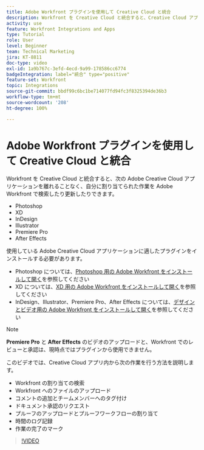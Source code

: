 ```yaml
---
title: Adobe Workfront プラグインを使用して Creative Cloud と統合
description: Workfront を Creative Cloud と統合すると、Creative Cloud アプリケーション（Photoshop、XD、InDesign、Illustrator、Premiere Pro および After Effects）を離れることなく、自分に割り当てられた作業を Workfront で検索したり更新したりできます
activity: use
feature: Workfront Integrations and Apps
type: Tutorial
role: User
level: Beginner
team: Technical Marketing
jira: KT-8811
doc-type: video
exl-id: 1a9b767c-3efd-4ecd-9a99-178586cc6774
badgeIntegration: label="統合" type="positive"
feature-set: Workfront
topic: Integrations
source-git-commit: bbdf99c6bc1be714077fd94fc3f8325394de36b3
workflow-type: tm+mt
source-wordcount: '208'
ht-degree: 100%

---
```


# Adobe Workfront プラグインを使用して Creative Cloud と統合

Workfront を Creative Cloud と統合すると、次の Adobe Creative Cloud アプリケーションを離れることなく、自分に割り当てられた作業を Adobe Workfront で検索したり更新したりできます。

* Photoshop
* XD
* InDesign
* Illustrator
* Premiere Pro
* After Effects

使用している Adobe Creative Cloud アプリケーションに適したプラグインをインストールする必要があります。

* Photoshop については、[Photoshop 用の Adobe Workfront をインストールして開く](https://experienceleague.adobe.com/docs/workfront/using/adobe-workfront-integrations/workfront-for-creative-cloud/install-wf-cc/wf-cc-install-ps.html?lang=ja)を参照してください
* XD については、[XD 用の Adobe Workfront をインストールして開く](https://experienceleague.adobe.com/docs/workfront/using/adobe-workfront-integrations/workfront-for-creative-cloud/install-wf-cc/wf-adobe-xd-install.html?lang=ja)を参照してください
* InDesign、Illustrator、Premiere Pro、After Effects については、[デザインとビデオ用の Adobe Workfront をインストールして開く](https://experienceleague.adobe.com/docs/workfront/using/adobe-workfront-integrations/workfront-for-creative-cloud/install-wf-cc/wf-install-cc.html?lang=ja)を参照してください

>[!NOTE]
>
>**Premiere Pro** と **After Effects** のビデオのアップロードと、Workfront でのレビューと承認は、現時点ではプラグインから使用できません。


このビデオでは、Creative Cloud アプリ内から次の作業を行う方法を説明します。

* Workfront の割り当ての検索
* Workfront へのファイルのアップロード
* コメントの追加とチームメンバーへのタグ付け
* ドキュメント承認のリクエスト
* プルーフのアップロードとプルーフワークフローの割り当て
* 時間のログ記録
* 作業の完了のマーク

>[!VIDEO](https://video.tv.adobe.com/v/3415452/?quality=12&learn=on&enablevpops=1)
